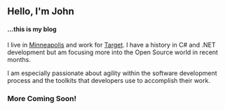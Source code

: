 ## Hello, I'm John 

#### ...this is my blog

I live in [Minneapolis](http://www.ci.minneapolis.mn.us/) and work for [Target](https://www.codewithtarget.com/). I have a history in C# and .NET development but am focusing more into the Open Source world in recent months. 

I am especially passionate about agility within the software development process and the toolkits that developers use to accomplish their work. 

### More Coming Soon!

